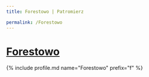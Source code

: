 ```yaml
---
title: Forestowo | Patromierz

permalink: /Forestowo
---
```


# [Forestowo](https://patronite.pl/Forestowo)

{% include profile.md name="Forestowo" prefix="f" %}
